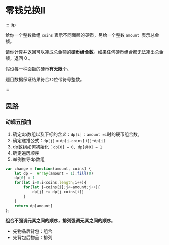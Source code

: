# 零钱兑换II

::: tip

给你一个整数数组 `coins` 表示不同面额的硬币，另给一个整数 `amount `表示总金额。

请你计算并返回可以凑成总金额的**硬币组合数**。如果任何硬币组合都无法凑出总金额，返回 0 。

假设每一种面额的硬币**有无限**个。 

题目数据保证结果符合` 32 `位带符号整数。

:::



## 思路

### 动规五部曲

1. 确定dp数组以及下标的含义：`dp[i]`：`amount =i`时的硬币组合数。
2. 确定递推公式：`dp[j]` = `dp[j-coins[i]]+dp[j]`
3. dp数组如何初始化：`dp[0] = 0`、`dp[非0] = 1`
4. 确定遍历顺序
5. 举例推导dp数组

```js
var change = function(amount, coins) {
    let dp =  Array(amount + 1).fill(0)
    dp[0] = 1
    for(let i=0;i<coins.length;i++){
        for(let j=coins[i];j<=amount;j++){
            dp[j] += dp[j-coins[i]]
        }
    }
    return dp[amount]
};
```

**组合不强调元素之间的顺序，排列强调元素之间的顺序**。

- 先物品后背包：组合
- 先背包后物品：排列